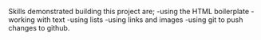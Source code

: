 Skills demonstrated building this project are;
-using the HTML boilerplate
-working with text
-using lists
-using links and images
-using git to push changes to github.